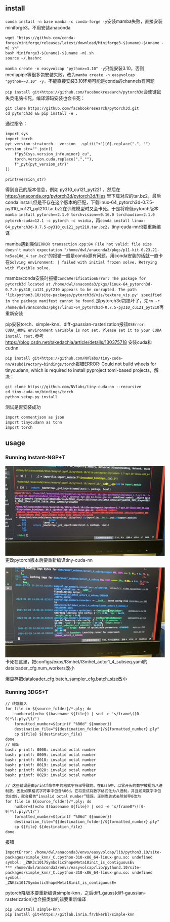 ## install
`conda install -n base mamba -c conda-forge -y`安装mamba失败，直接安装miniforge3，不用安装anaconda
```
wget "https://github.com/conda-forge/miniforge/releases/latest/download/Miniforge3-$(uname)-$(uname -m).sh"
bash Miniforge3-$(uname)-$(uname -m).sh
source ~/.bashrc
```

`mamba create -n easyvolcap "python>=3.10" -y`只能安装3.10，否则mediapipe等很多包安装失败，改为`mamba create -n easyvolcap "python==3.10" -y`，不能直接安装3.10环境可能是conda的channels有问题

`pip install git+https://github.com/facebookresearch/pytorch3d`会使键鼠失灵电脑卡死，编译源码安装也会卡死：
```
git clone https://github.com/facebookresearch/pytorch3d.git
cd pytorch3d && pip install -e .
```
通过指令：
```
import sys
import torch
pyt_version_str=torch.__version__.split("+")[0].replace(".", "")
version_str="".join([
    f"py3{sys.version_info.minor}_cu",
    torch.version.cuda.replace(".",""),
    f"_pyt{pyt_version_str}"
])

print(version_str)
```
得到自己的版本信息，例如 py310_cu121_pyt221 ，然后在 https://anaconda.org/pytorch3d/pytorch3d/files 里下载对应的tar.bz2，最后 conda install,但是不存在这个版本的匹配，下载linux-64_pytorch3d-0.7.5-py310_cu121_pyt210.tar.bz2在训练模型时又会卡死。于是将降低pytorch版本`mamba install pytorch==2.1.0 torchvision==0.16.0 torchaudio==2.1.0 pytorch-cuda=12.1 -c pytorch -c nvidia`，再`conda install linux-64_pytorch3d-0.7.5-py310_cu121_pyt210.tar.bz2`，tiny-cuda-nn也要重新编译

mamba遇到类似`ERROR transaction.cpp:84 File not valid: file size doesn't match expectation "/home/dwl/anaconda3/pkgs/p11-kit-0.23.21-hc5aa10d_4.tar.bz2"`的报错一般是conda源有问题，用conda安装的话就一直卡在`Solving environment: | failed with initial frozen solve. Retrying with flexible solve.`

mamba/conda安装时报错`CondaVerificationError: The package for pytorch3d located at /home/dwl/anaconda3/pkgs/linux-64_pytorch3d-0.7.5-py310_cu121_pyt210 appears to be corrupted. The path 'lib/python3.10/site-packages/pytorch3d/vis/texture_vis.py' specified in the package manifest cannot be found.`是pytorch3d包损坏了，先`rm -r /home/dwl/anaconda3/pkgs/linux-64_pytorch3d-0.7.5-py310_cu121_pyt210`再重新安装

pip安装torch、simple-knn、diff-gaussian-rasterization报错`OSError: CUDA_HOME environment variable is not set. Please set it to your CUDA install root.`参考 https://blog.csdn.net/takedachia/article/details/130375718 安装cuda和cudnn

`pip install git+https://github.com/NVlabs/tiny-cuda-nn/#subdirectory=bindings/torch`报错ERROR: Could not build wheels for tinycudann, which is required to install pyproject.toml-based projects，解决：
```
git clone https://github.com/NVlabs/tiny-cuda-nn --recursive
cd tiny-cuda-nn/bindings/torch
python setup.py install
```
测试是否安装成功
```
import commentjson as json
import tinycudann as tcnn
import torch
```
## usage
### Running Instant-NGP+T
![](note_pic/1.JPG)更改pytorch版本后要重新编译tiny-cuda-nn

![](note_pic/2.JPG)卡死在这里，把configs/exps/l3mhet/l3mhet_actor1_4_subseq.yaml的dataloader_cfg.num_workers改小

爆显存把dataloader_cfg.batch_sampler_cfg.batch_size改小
### Running 3DGS+T
```
// 终端输入
for file in ${source_folder}/*.ply; do
    number=$(echo $(basename ${file}) | sed -e 's/frame\([0-9]*\).ply/\1/')
    formatted_number=$(printf "%06d" ${number})
    destination_file="${destination_folder}/${formatted_number}.ply"
    cp ${file} ${destination_file}
done
// 输出
bash: printf: 0008: invalid octal number
bash: printf: 0009: invalid octal number
bash: printf: 0018: invalid octal number
bash: printf: 0019: invalid octal number
bash: printf: 0028: invalid octal number
bash: printf: 0029: invalid octal number

// 这些错误是由printf命令中的格式字符串导致的。在Bash中，以零开头的数字被视为八进制数，因此如果格式字符串中包含%06d，它将尝试将数字格式化为八进制，并且如果数字中包含8或9，就会报告“invalid octal number”错误。正则表达式去除前导0改为
for file in ${source_folder}/*.ply; do
    number=$(echo $(basename ${file}) | sed -e 's/frame0*\([0-9]*\).ply/\1/')
    formatted_number=$(printf "%06d" ${number})
    destination_file="${destination_folder}/${formatted_number}.ply"
    cp ${file} ${destination_file}
done
```

报错
```
ImportError: /home/dwl/anaconda3/envs/easyvolcap/lib/python3.10/site-packages/simple_knn/_C.cpython-310-x86_64-linux-gnu.so: undefined symbol: _ZNK3c1017SymbolicShapeMeta18init_is_contiguousEv
*** /home/dwl/anaconda3/envs/easyvolcap/lib/python3.10/site-packages/simple_knn/_C.cpython-310-x86_64-linux-gnu.so: undefined symbol: 
_ZNK3c1017SymbolicShapeMeta18init_is_contiguousEv
```
pytorch降版本要重新编译simple-knn，之后diff_gauss(diff-gaussian-rasterization)也会报类似的错要重新编译
```
pip uninstall simple-knn
pip install git+https://gitlab.inria.fr/bkerbl/simple-knn
```